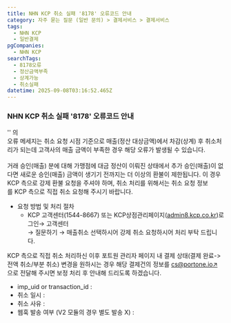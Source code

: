 ```yaml
---
title: NHN KCP 취소 실패 '8178' 오류코드 안내
category: 자주 묻는 질문 (일반 문의) > 결제서비스 > 결제서비스
tags:
  - NHN KCP
  - 일반결제
pgCompanies:
  - NHN KCP
searchTags:
  - 8178오류
  - 정산금액부족
  - 상계가능
  - 취소실패
datetime: 2025-09-08T03:16:52.465Z
---
```


### **NHN KCP 취소 실패 '8178' 오류코드 안내**

'<Highlight text="[8178] 취소 금액보다 상계가능 정산금액 부족 으로 취소 불가합니다 KCP 또는 상점으로 문의해 주십시오" />' 의 \
오류 메세지는 취소 요청 시점 기준으로 매출(정산 대상금액)에서 차감(상계) 후 취소처리가 되는데 고객사의 매출 금액이 부족한 경우 해당 오류가 발생될 수 있습니다.\
\
거래 승인(매출) 분에 대해 가맹점에 대금 정산이 이뤄진 상태에서 추가 승인(매출)이 없다면 새로운 승인(매출) 금액이 생기기 전까지는 더 이상의 환불이 제한됩니다. 이 경우 KCP 측으로 강제 환불 요청을 주셔야 하며, 취소 처리를 위해서는 취소 요청 정보를 KCP 측으로 직접 취소 요청해 주시기 바랍니다.

- 요청 방법 및 처리 절차
  - KCP 고객센터(1544-8667) 또는 KCP상점관리페이지([admin8.kcp.co.kr](http://admin8.kcp.co.kr/))로그인→ 고객센터\
    → 질문하기 → 매출취소 선택하시어 강제 취소 요청하시어 처리 부탁 드립니다.

KCP 측으로 직접 취소 처리하신 이후 포트원 관리자 페이지 내 결제 상태(결제 완료->전액 취소/부분 취소) 변경을 원하시는 경우 해당 결제건의 정보를 [cs@portone.io↗](mailto:cs@portone.io) 으로 전달해 주시면 보정 처리 후 안내해 드리도록 하겠습니다.

- imp\_uid or transaction\_id :
- 취소 일시 :
- 취소 사유 :
- 웹훅 발송 여부 (V2 모듈의 경우 별도 발송 X) :

<Callout title="결제대행사별 문의처 ↗" />
